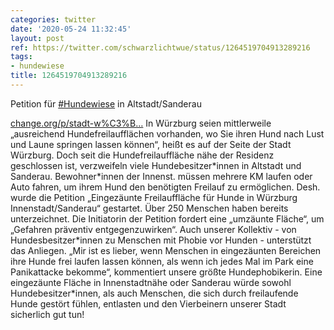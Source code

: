 ```yaml
---
categories: twitter
date: '2020-05-24 11:32:45'
layout: post
ref: https://twitter.com/schwarzlichtwue/status/1264519704913289216
tags:
- hundewiese
title: 1264519704913289216
---
```

Petition für [#Hundewiese](/t/hundewiese) in Altstadt/Sanderau

[change.org/p/stadt-w%C3%B…](https://www.change.org/p/stadt-w%C3%BCrzburg-eingez%C3%A4unte-freilauffl%C3%A4che-f%C3%BCr-hunde-in-w%C3%BCrzburg-innenstadt-sanderau)
In Würzburg seien mittlerweile „ausreichend Hundefreilaufflächen vorhanden, wo Sie ihren Hund nach Lust und Laune springen lassen können“, heißt es auf der Seite der Stadt Würzburg. Doch seit die Hundefreilauffläche nähe der Residenz geschlossen ist, verzweifeln viele 
 Hundebesitzer\*innen in Altstadt und Sanderau. Bewohner\*innen der Innenst. müssen mehrere KM laufen oder Auto fahren, um ihrem Hund den benötigten Freilauf zu ermöglichen. Desh. wurde die Petition „Eingezäunte Freilauffläche für Hunde in Würzburg Innenstadt/Sanderau“ gestartet.
Über 250 Menschen haben bereits unterzeichnet. Die Initiatorin der Petition fordert eine „umzäunte Fläche“, um „Gefahren präventiv entgegenzuwirken“. Auch unserer Kollektiv - von Hundesbesitzer\*innen zu Menschen mit Phobie vor Hunden - unterstützt das Anliegen.
„Mir ist es lieber, wenn Menschen in eingezäunten Bereichen ihre Hunde frei laufen lassen können, als wenn ich jedes Mal im Park eine Panikattacke bekomme“, kommentiert unsere größte Hundephobikerin.
Eine eingezäunte Fläche in Innenstadtnähe oder Sanderau würde sowohl Hundebesitzer\*innen, als auch Menschen, die sich durch freilaufende Hunde gestört fühlen, entlasten und den Vierbeinern unserer Stadt sicherlich gut tun!